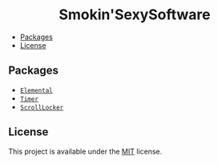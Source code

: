 <h1 align="center">Smokin'SexySoftware</h1>

- [Packages](#packages)
- [License](#license)

## Packages
  - [`Elemental`](./packages/Elemental#readme)
  - [`Timer`](./packages/Timer#readme)
  - [`ScrollLocker`](./packages/scrolllocker#readme)
 
## License 
This project is available under the [MIT](https://opensource.org/licenses/mit-license.php) license.
